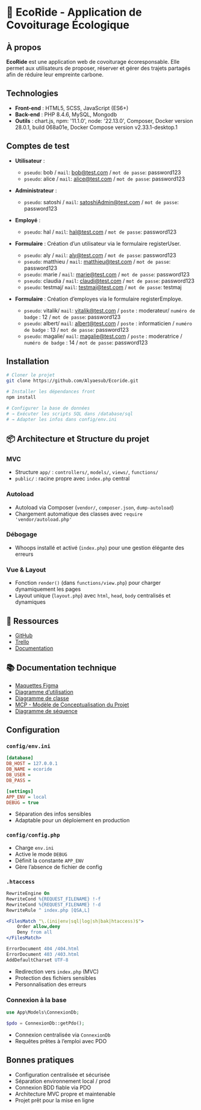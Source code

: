 # 🌱 EcoRide - Application de Covoiturage Écologique

## À propos

**EcoRide** est une application web de covoiturage écoresponsable. Elle permet aux utilisateurs de proposer, réserver et gérer des trajets partagés afin de réduire leur empreinte carbone.

## Technologies

-   **Front-end** : HTML5, SCSS, JavaScript (ES6+)
-   **Back-end** : PHP 8.4.6, MySQL, Mongodb
-   **Outils** : chart.js, npm: '11.1.0', node: '22.13.0', Composer,
    Docker version 28.0.1, build 068a01e, Docker Compose version v2.33.1-desktop.1

## Comptes de test

-   **Utilisateur** :
    -   `pseudo`: bob / `mail`: bob@test.com / `mot de passe`: password123
    -   `pseudo`: alice / `mail`: alice@test.com / `mot de passe`: password123
-   **Administrateur** :

    -   `pseudo`: satoshi / `mail`: satoshiAdmin@test.com / `mot de passe`: password123

-   **Employé** :

    -   `pseudo`: hal / `mail`: hal@test.com / `mot de passe`: password123

-   **Formulaire** : Création d’un utilisateur via le formulaire registerUser.

    -   `pseudo`: aly / `mail`: aly@test.com / `mot de passe`: password123
    -   `pseudo`: matthieu / `mail`: matthieu@test.com / `mot de passe`: password123
    -   `pseudo`: marie / `mail`: marie@test.com / `mot de passe`: password123
    -   `pseudo`: claudia / `mail`: claudi@test.com / `mot de passe`: password123
    -   `pseudo`: testmaj/ `mail`: testmaj@test.com / `mot de passe`: testmaj

-   **Formulaire** : Création d’employes via le formulaire registerEmploye.
    -   `pseudo`: vitalik/ `mail`: vitalik@test.com / `poste` : moderateur/ `numéro de badge` : 12 / `mot de passe`: password123
    -   `pseudo`: albert/ `mail`: albert@test.com / `poste` : informaticien / `numéro de badge` : 13 / `mot de passe`: password123
    -   `pseudo`: magalie/ `mail`: magalie@test.com / `poste` : moderatrice / `numéro de badge` : 14 / `mot de passe`: password123

## Installation

```bash
# Cloner le projet
git clone https://github.com/Alyaesub/Ecoride.git

# Installer les dépendances front
npm install

# Configurer la base de données
# → Exécuter les scripts SQL dans /database/sql
# → Adapter les infos dans config/env.ini
```

## 📦 Architecture et Structure du projet

### MVC

-   Structure `app/` : `controllers/`, `models/`, `views/`, `functions/`
-   `public/` : racine propre avec `index.php` central

### Autoload

-   Autoload via Composer (`vendor/`, `composer.json`, `dump-autoload`)
-   Chargement automatique des classes avec `require 'vendor/autoload.php'`

### Débogage

-   Whoops installé et activé (`index.php`) pour une gestion élégante des erreurs

### Vue & Layout

-   Fonction `render()` (dans `functions/view.php`) pour charger dynamiquement les pages
-   Layout unique (`layout.php`) avec `html`, `head`, `body` centralisés et dynamiques

## 🔗 Ressources

-   [GitHub](https://github.com/Alyaesub/Ecoride.git)
-   [Trello](https://trello.com/invite/b/674dfbcb0c1b62a2c6577364/ATTI5bbb7e636c9c9aac07b4b2c4cb037469670CFCA8/ecf-ecoride)
-   [Documentation](https://github.com/Alyaesub/Ecoride/wiki)

## 📚 Documentation technique

-   [Maquettes Figma](https://www.figma.com/design/wzlnTb3rpsE1tW39XHNRj9/Maquettage-Ecoride)
-   [Diagramme d’utilisation](https://www.figma.com/design/tDpcbYwymMGQ1bRDxAunYQ/Diagramme-d-utilisation-Ecoride)
-   [Diagramme de classe](https://www.figma.com/design/UErDXx2fShe8iPASCSTqLB/diagramme-classe-Ecoride)
-   [MCP - Modèle de Conceptualisation du Projet](https://www.figma.com/design/FiuUpMhBEJEVa6j3rrmASP/MCP-Ecoride)
-   [Diagramme de séquence](https://www.figma.com/design/p2iUH1N3JGgNAPVyS23V2m/Diagramme-sequence-Ecoride)

## Configuration

### `config/env.ini`

```ini
[database]
DB_HOST = 127.0.0.1
DB_NAME = ecoride
DB_USER =
DB_PASS =

[settings]
APP_ENV = local
DEBUG = true
```

-   Séparation des infos sensibles
-   Adaptable pour un déploiement en production

### `config/config.php`

-   Charge `env.ini`
-   Active le mode `DEBUG`
-   Définit la constante `APP_ENV`
-   Gère l’absence de fichier de config

### `.htaccess`

```apache
RewriteEngine On
RewriteCond %{REQUEST_FILENAME} !-f
RewriteCond %{REQUEST_FILENAME} !-d
RewriteRule ^ index.php [QSA,L]

<FilesMatch "\.(ini|env|sql|log|sh|bak|htaccess)$">
    Order allow,deny
    Deny from all
</FilesMatch>

ErrorDocument 404 /404.html
ErrorDocument 403 /403.html
AddDefaultCharset UTF-8
```

-   Redirection vers `index.php` (MVC)
-   Protection des fichiers sensibles
-   Personnalisation des erreurs

### Connexion à la base

```php
use App\Models\ConnexionDb;

$pdo = ConnexionDb::getPdo();
```

-   Connexion centralisée via `ConnexionDb`
-   Requêtes prêtes à l’emploi avec PDO

## Bonnes pratiques

-   Configuration centralisée et sécurisée
-   Séparation environnement local / prod
-   Connexion BDD fiable via PDO
-   Architecture MVC propre et maintenable
-   Projet prêt pour la mise en ligne
